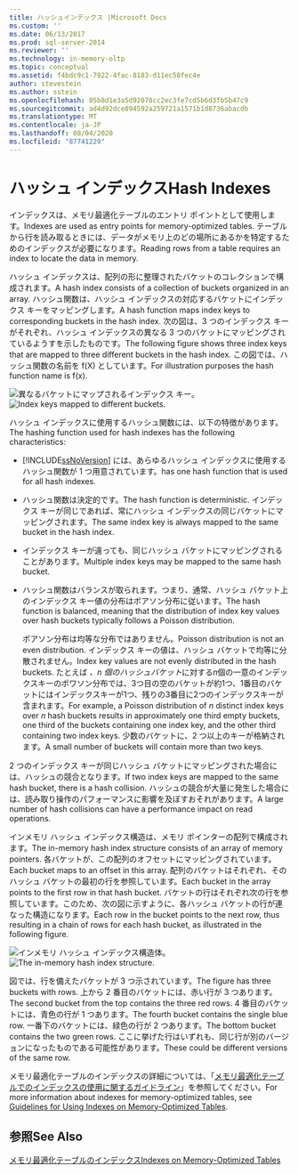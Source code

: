 ```yaml
---
title: ハッシュインデックス |Microsoft Docs
ms.custom: ''
ms.date: 06/13/2017
ms.prod: sql-server-2014
ms.reviewer: ''
ms.technology: in-memory-oltp
ms.topic: conceptual
ms.assetid: f4bdc9c1-7922-4fac-8183-d11ec58fec4e
author: stevestein
ms.author: sstein
ms.openlocfilehash: 05b8d1e3a5d92078cc2ec3fe7cd5b6d3fb5b47c9
ms.sourcegitcommit: ad4d92dce894592a259721a1571b1d8736abacdb
ms.translationtype: MT
ms.contentlocale: ja-JP
ms.lasthandoff: 08/04/2020
ms.locfileid: "87741229"
---
```

# <a name="hash-indexes"></a><span data-ttu-id="ad397-102">ハッシュ インデックス</span><span class="sxs-lookup"><span data-stu-id="ad397-102">Hash Indexes</span></span>
  <span data-ttu-id="ad397-103">インデックスは、メモリ最適化テーブルのエントリ ポイントとして使用します。</span><span class="sxs-lookup"><span data-stu-id="ad397-103">Indexes are used as entry points for memory-optimized tables.</span></span> <span data-ttu-id="ad397-104">テーブルから行を読み取るときには、データがメモリ上のどの場所にあるかを特定するためのインデックスが必要になります。</span><span class="sxs-lookup"><span data-stu-id="ad397-104">Reading rows from a table requires an index to locate the data in memory.</span></span>  
  
 <span data-ttu-id="ad397-105">ハッシュ インデックスは、配列の形に整理されたバケットのコレクションで構成されます。</span><span class="sxs-lookup"><span data-stu-id="ad397-105">A hash index consists of a collection of buckets organized in an array.</span></span> <span data-ttu-id="ad397-106">ハッシュ関数は、ハッシュ インデックスの対応するバケットにインデックス キーをマッピングします。</span><span class="sxs-lookup"><span data-stu-id="ad397-106">A hash function maps index keys to corresponding buckets in the hash index.</span></span> <span data-ttu-id="ad397-107">次の図は、3 つのインデックス キーがそれぞれ、ハッシュ インデックスの異なる 3 つのバケットにマッピングされているようすを示したものです。</span><span class="sxs-lookup"><span data-stu-id="ad397-107">The following figure shows three index keys that are mapped to three different buckets in the hash index.</span></span> <span data-ttu-id="ad397-108">この図では、ハッシュ関数の名前を f(X) としています。</span><span class="sxs-lookup"><span data-stu-id="ad397-108">For illustration purposes the hash function name is f(x).</span></span>  
  
 <span data-ttu-id="ad397-109">![異なるバケットにマップされるインデックス キー。](../../2014/database-engine/media/hekaton-tables-2.gif "異なるバケットにマップされるインデックス キー。")</span><span class="sxs-lookup"><span data-stu-id="ad397-109">![Index keys mapped to different buckets.](../../2014/database-engine/media/hekaton-tables-2.gif "Index keys mapped to different buckets.")</span></span>  
  
 <span data-ttu-id="ad397-110">ハッシュ インデックスに使用するハッシュ関数には、以下の特徴があります。</span><span class="sxs-lookup"><span data-stu-id="ad397-110">The hashing function used for hash indexes has the following characteristics:</span></span>  
  
-   [!INCLUDE[ssNoVersion](../includes/ssnoversion-md.md)] <span data-ttu-id="ad397-111">には、あらゆるハッシュ インデックスに使用するハッシュ関数が 1 つ用意されています。</span><span class="sxs-lookup"><span data-stu-id="ad397-111">has one hash function that is used for all hash indexes.</span></span>  
  
-   <span data-ttu-id="ad397-112">ハッシュ関数は決定的です。</span><span class="sxs-lookup"><span data-stu-id="ad397-112">The hash function is deterministic.</span></span> <span data-ttu-id="ad397-113">インデックス キーが同じであれば、常にハッシュ インデックスの同じバケットにマッピングされます。</span><span class="sxs-lookup"><span data-stu-id="ad397-113">The same index key is always mapped to the same bucket in the hash index.</span></span>  
  
-   <span data-ttu-id="ad397-114">インデックス キーが違っても、同じハッシュ バケットにマッピングされることがあります。</span><span class="sxs-lookup"><span data-stu-id="ad397-114">Multiple index keys may be mapped to the same hash bucket.</span></span>  
  
-   <span data-ttu-id="ad397-115">ハッシュ関数はバランスが取られます。つまり、通常、ハッシュ バケット上のインデックス キー値の分布はポアソン分布に従います。</span><span class="sxs-lookup"><span data-stu-id="ad397-115">The hash function is balanced, meaning that the distribution of index key values over hash buckets typically follows a Poisson distribution.</span></span>  
  
     <span data-ttu-id="ad397-116">ポアソン分布は均等な分布ではありません。</span><span class="sxs-lookup"><span data-stu-id="ad397-116">Poisson distribution is not an even distribution.</span></span> <span data-ttu-id="ad397-117">インデックス キーの値は、ハッシュ バケットで均等に分散されません。</span><span class="sxs-lookup"><span data-stu-id="ad397-117">Index key values are not evenly distributed in the hash buckets.</span></span> <span data-ttu-id="ad397-118">たとえば *、n 個のハッシュバケット*に対する*n*個の一意のインデックスキーのポワソン分布では、3つ目の空のバケットが約1つ、1番目のバケットにはインデックスキーが1つ、残りの3番目に2つのインデックスキーが含まれます。</span><span class="sxs-lookup"><span data-stu-id="ad397-118">For example, a Poisson distribution of *n* distinct index keys over *n* hash buckets results in approximately one third empty buckets, one third of the buckets containing one index key, and the other third containing two index keys.</span></span> <span data-ttu-id="ad397-119">少数のバケットに、2 つ以上のキーが格納されます。</span><span class="sxs-lookup"><span data-stu-id="ad397-119">A small number of buckets will contain more than two keys.</span></span>  
  
 <span data-ttu-id="ad397-120">2 つのインデックス キーが同じハッシュ バケットにマッピングされた場合には、ハッシュの競合となります。</span><span class="sxs-lookup"><span data-stu-id="ad397-120">If two index keys are mapped to the same hash bucket, there is a hash collision.</span></span> <span data-ttu-id="ad397-121">ハッシュの競合が大量に発生した場合には、読み取り操作のパフォーマンスに影響を及ぼすおそれがあります。</span><span class="sxs-lookup"><span data-stu-id="ad397-121">A large number of hash collisions can have a performance impact on read operations.</span></span>  
  
 <span data-ttu-id="ad397-122">インメモリ ハッシュ インデックス構造は、メモリ ポインターの配列で構成されます。</span><span class="sxs-lookup"><span data-stu-id="ad397-122">The in-memory hash index structure consists of an array of memory pointers.</span></span> <span data-ttu-id="ad397-123">各バケットが、この配列のオフセットにマッピングされています。</span><span class="sxs-lookup"><span data-stu-id="ad397-123">Each bucket maps to an offset in this array.</span></span> <span data-ttu-id="ad397-124">配列のバケットはそれぞれ、そのハッシュ バケットの最初の行を参照しています。</span><span class="sxs-lookup"><span data-stu-id="ad397-124">Each bucket in the array points to the first row in that hash bucket.</span></span> <span data-ttu-id="ad397-125">バケットの行はそれぞれ次の行を参照しています。このため、次の図に示すように、各ハッシュ バケットの行が連なった構造になります。</span><span class="sxs-lookup"><span data-stu-id="ad397-125">Each row in the bucket points to the next row, thus resulting in a chain of rows for each hash bucket, as illustrated in the following figure.</span></span>  
  
 <span data-ttu-id="ad397-126">![インメモリ ハッシュ インデックス構造体。](../../2014/database-engine/media/hekaton-tables-3.gif "インメモリ ハッシュ インデックス構造体。")</span><span class="sxs-lookup"><span data-stu-id="ad397-126">![The in-memory hash index structure.](../../2014/database-engine/media/hekaton-tables-3.gif "The in-memory hash index structure.")</span></span>  
  
 <span data-ttu-id="ad397-127">図では、行を備えたバケットが 3 つ示されています。</span><span class="sxs-lookup"><span data-stu-id="ad397-127">The figure has three buckets with rows.</span></span> <span data-ttu-id="ad397-128">上から 2 番目のバケットには、赤い行が 3 つあります。</span><span class="sxs-lookup"><span data-stu-id="ad397-128">The second bucket from the top contains the three red rows.</span></span> <span data-ttu-id="ad397-129">4 番目のバケットには、青色の行が 1 つあります。</span><span class="sxs-lookup"><span data-stu-id="ad397-129">The fourth bucket contains the single blue row.</span></span> <span data-ttu-id="ad397-130">一番下のバケットには、緑色の行が 2 つあります。</span><span class="sxs-lookup"><span data-stu-id="ad397-130">The bottom bucket contains the two green rows.</span></span> <span data-ttu-id="ad397-131">ここに挙げた行はいずれも、同じ行が別のバージョンになったものである可能性があります。</span><span class="sxs-lookup"><span data-stu-id="ad397-131">These could be different versions of the same row.</span></span>  
  
 <span data-ttu-id="ad397-132">メモリ最適化テーブルのインデックスの詳細については、「[メモリ最適化テーブルでのインデックスの使用に関するガイドライン](../relational-databases/in-memory-oltp/memory-optimized-tables.md)」を参照してください。</span><span class="sxs-lookup"><span data-stu-id="ad397-132">For more information about indexes for memory-optimized tables, see [Guidelines for Using Indexes on Memory-Optimized Tables](../relational-databases/in-memory-oltp/memory-optimized-tables.md).</span></span>  
  
## <a name="see-also"></a><span data-ttu-id="ad397-133">参照</span><span class="sxs-lookup"><span data-stu-id="ad397-133">See Also</span></span>  
 [<span data-ttu-id="ad397-134">メモリ最適化テーブルのインデックス</span><span class="sxs-lookup"><span data-stu-id="ad397-134">Indexes on Memory-Optimized Tables</span></span>](../../2014/database-engine/indexes-on-memory-optimized-tables.md)  
  
  
